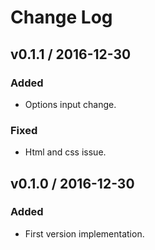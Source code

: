 # Change Log

## v0.1.1 / 2016-12-30
### Added
- Options input change.
### Fixed
- Html and css issue.

## v0.1.0 / 2016-12-30
### Added
- First version implementation.
